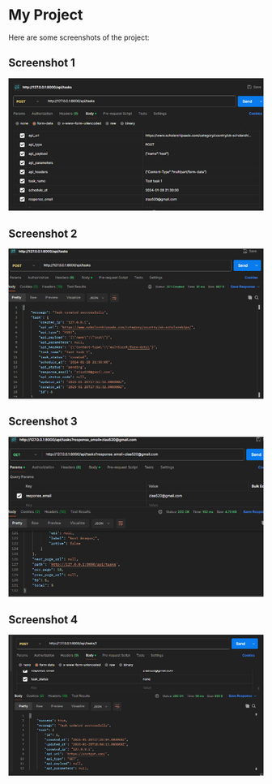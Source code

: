 # My Project

Here are some screenshots of the project:

## Screenshot 1
![Screenshot 1](screenshots/Add%20Task%20Api%20Post%20.png?raw=true)

## Screenshot 2
![Screenshot 2](screenshots/API%20ADD%20Task%20Resposne.png?raw=true)



## Screenshot 3
![Screenshot 3](screenshots/API%20GET%20LIST%20Of%20Tasks.png?raw=true)

## Screenshot 4
![Screenshot 4](screenshots/Update%20Task%20Status%20API.png?raw=true)
